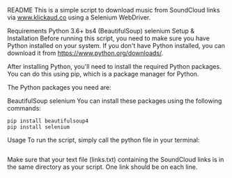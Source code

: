 README
This is a simple script to download music from SoundCloud links via www.klickaud.co using a Selenium WebDriver.

Requirements
Python 3.6+
bs4 (BeautifulSoup)
selenium
Setup & Installation
Before running this script, you need to make sure you have Python installed on your system. If you don't have Python installed, you can download it from https://www.python.org/downloads/.

After installing Python, you'll need to install the required Python packages. You can do this using pip, which is a package manager for Python.

The Python packages you need are:

BeautifulSoup
selenium
You can install these packages using the following commands:

```
pip install beautifulsoup4
pip install selenium
```

Usage
To run the script, simply call the python file in your terminal:


```python soundcloud_downloader.py
```

Make sure that your text file (links.txt) containing the SoundCloud links is in the same directory as your script. One link should be on each line.
